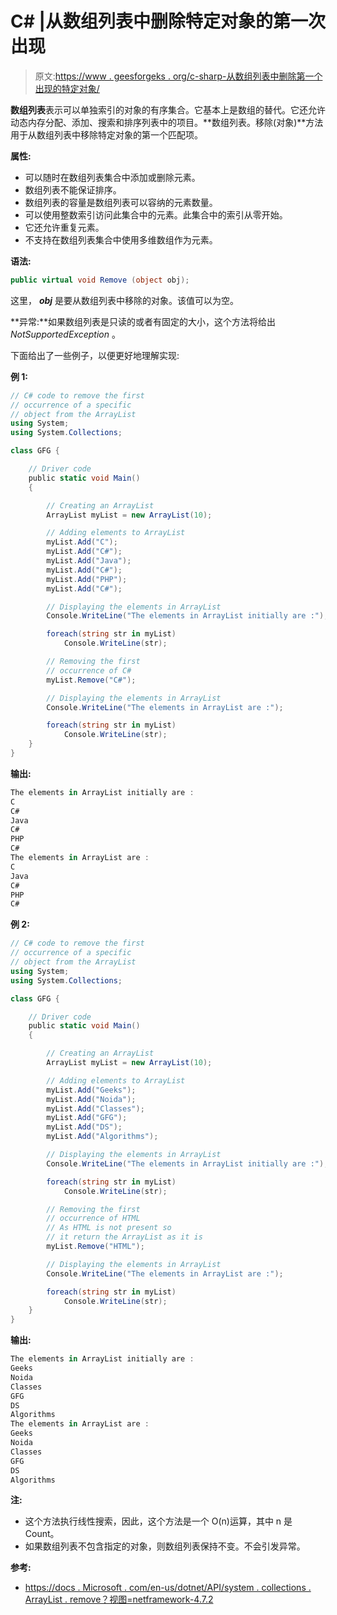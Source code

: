 # C# |从数组列表中删除特定对象的第一次出现

> 原文:[https://www . geesforgeks . org/c-sharp-从数组列表中删除第一个出现的特定对象/](https://www.geeksforgeeks.org/c-sharp-remove-the-first-occurrence-of-a-specific-object-from-the-arraylist/)

**数组列表**表示可以单独索引的对象的有序集合。它基本上是数组的替代。它还允许动态内存分配、添加、搜索和排序列表中的项目。**数组列表。移除(对象)**方法用于从数组列表中移除特定对象的第一个匹配项。

**属性:**

*   可以随时在数组列表集合中添加或删除元素。
*   数组列表不能保证排序。
*   数组列表的容量是数组列表可以容纳的元素数量。
*   可以使用整数索引访问此集合中的元素。此集合中的索引从零开始。
*   它还允许重复元素。
*   不支持在数组列表集合中使用多维数组作为元素。

**语法:**

```cs
public virtual void Remove (object obj);

```

这里， ***obj*** 是要从数组列表中移除的对象。该值可以为空。

**异常:**如果数组列表是只读的或者有固定的大小，这个方法将给出 *NotSupportedException* 。

下面给出了一些例子，以便更好地理解实现:

**例 1:**

```cs
// C# code to remove the first 
// occurrence of a specific 
// object from the ArrayList
using System; 
using System.Collections; 

class GFG { 

    // Driver code 
    public static void Main() 
    { 

        // Creating an ArrayList 
        ArrayList myList = new ArrayList(10); 

        // Adding elements to ArrayList 
        myList.Add("C"); 
        myList.Add("C#"); 
        myList.Add("Java"); 
        myList.Add("C#"); 
        myList.Add("PHP"); 
        myList.Add("C#"); 

        // Displaying the elements in ArrayList 
        Console.WriteLine("The elements in ArrayList initially are :"); 

        foreach(string str in myList) 
            Console.WriteLine(str); 

        // Removing the first 
        // occurrence of C#
        myList.Remove("C#"); 

        // Displaying the elements in ArrayList 
        Console.WriteLine("The elements in ArrayList are :"); 

        foreach(string str in myList) 
            Console.WriteLine(str); 
    } 
} 
```

**输出:**

```cs
The elements in ArrayList initially are :
C
C#
Java
C#
PHP
C#
The elements in ArrayList are :
C
Java
C#
PHP
C#

```

**例 2:**

```cs
// C# code to remove the first 
// occurrence of a specific 
// object from the ArrayList
using System; 
using System.Collections; 

class GFG { 

    // Driver code 
    public static void Main() 
    { 

        // Creating an ArrayList 
        ArrayList myList = new ArrayList(10); 

        // Adding elements to ArrayList 
        myList.Add("Geeks"); 
        myList.Add("Noida"); 
        myList.Add("Classes"); 
        myList.Add("GFG"); 
        myList.Add("DS"); 
        myList.Add("Algorithms"); 

        // Displaying the elements in ArrayList 
        Console.WriteLine("The elements in ArrayList initially are :"); 

        foreach(string str in myList) 
            Console.WriteLine(str); 

        // Removing the first 
        // occurrence of HTML
        // As HTML is not present so
        // it return the ArrayList as it is
        myList.Remove("HTML"); 

        // Displaying the elements in ArrayList 
        Console.WriteLine("The elements in ArrayList are :"); 

        foreach(string str in myList) 
            Console.WriteLine(str); 
    } 
} 
```

**输出:**

```cs
The elements in ArrayList initially are :
Geeks
Noida
Classes
GFG
DS
Algorithms
The elements in ArrayList are :
Geeks
Noida
Classes
GFG
DS
Algorithms

```

**注:**

*   这个方法执行线性搜索，因此，这个方法是一个 O(n)运算，其中 n 是 Count。
*   如果数组列表不包含指定的对象，则数组列表保持不变。不会引发异常。

**参考:**

*   [https://docs . Microsoft . com/en-us/dotnet/API/system . collections . ArrayList . remove？视图=netframework-4.7.2](https://docs.microsoft.com/en-us/dotnet/api/system.collections.arraylist.remove?view=netframework-4.7.2)